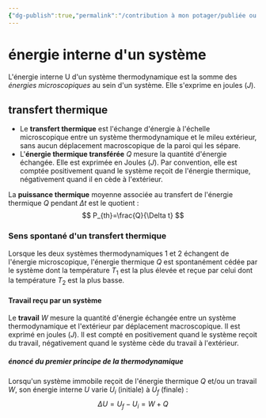 ```yaml
---
{"dg-publish":true,"permalink":"/contribution à mon potager/publiée ou presque/cours lycée/Premier principe de la thermodynamique/"}
---
```


# énergie interne d'un système
L'énergie interne U d'un système thermodynamique est la somme des *énergies microscopiques* au sein d'un système. Elle s'exprime en joules ($J$).
## transfert thermique
- Le **transfert thermique** est l'échange d'énergie à l'échelle microscopique entre un système thermodynamique et le mileu extérieur, sans aucun déplacement macroscopique de la paroi qui les sépare.
- L'**énergie thermique transférée** $Q$ mesure la quantité d'énergie échangée. Elle est exprimée en Joules ($J$). Par convention, elle est comptée positivement quand le système reçoit de l'énergie thermique, négativement quand il en cède à l'extérieur.

La **puissance thermique** moyenne associée au transfert de l'énergie thermique $Q$ pendant $\Delta t$ est le quotient : 
$$
P_{th}=\frac{Q}{\Delta t}
$$
### Sens spontané d'un transfert thermique
Lorsque les deux systèmes thermodynamiques 1 et 2 échangent de l'énergie microscopique, l'énergie thermique $Q$ est spontanément cédée par le système dont la température $T_{1}$ est la plus élevée et reçue par celui dont la température $T_{2}$ est la plus basse.
#### Travail reçu par un système
Le **travail** $W$ mesure la quantité d'énergie échangée entre un système thermodynamique et l'extérieur par déplacement macroscopique.
Il est exprimé en joules ($J$).
Il est compté en positivement quand le système reçoit du travail, négativement quand le système cède du travail à l'extérieur.
##### énoncé du premier principe de la thermodynamique
Lorsqu'un système immobile reçoit de l'énergie thermique $Q$ et/ou un travail $W$, son énergie interne $U$ varie $U_{i}$ (initiale) à $U_{f}$ (finale) : 
$$
\Delta U=U_{f}-U_{i}=W+Q
$$
